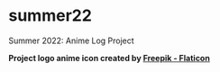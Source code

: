 # summer22
<html>

<h>Summer 2022: Anime Log Project</h>

<b>
Project logo anime icon created by <a href="https://www.flaticon.com/free-icons/anime" title="anime icons">Freepik - Flaticon</a>
</b>

</html>
